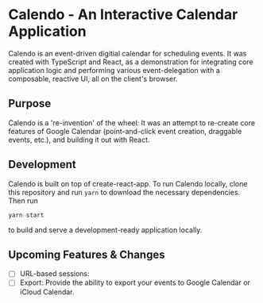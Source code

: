 # Calendo - An Interactive Calendar Application

Calendo is an event-driven digitial calendar for scheduling events. It was created with TypeScript and React, as a demonstration for integrating core application logic and performing various event-delegation with a composable, reactive UI, all on the client's browser.

## Purpose
Calendo is a 're-invention' of the wheel: It was an attempt to re-create core features of Google Calendar (point-and-click event creation, draggable events, etc.), and building it out with React. 

## Development
Calendo is built on top of create-react-app. To run Calendo locally, clone this repository and run
`yarn`
to download the necessary dependencies. Then run
```
yarn start
```
to build and serve a development-ready application locally.

## Upcoming Features & Changes

- [ ] URL-based sessions:
- [ ] Export: Provide the ability to export your events to Google Calendar or iCloud Calendar.
